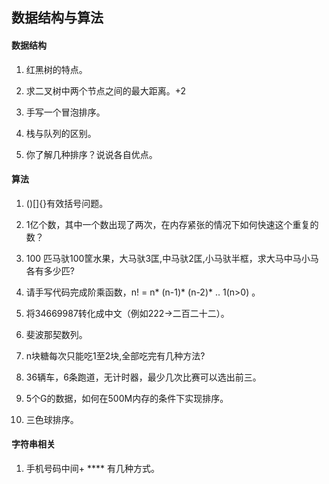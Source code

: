 ## 数据结构与算法

#### 数据结构

1. 红黑树的特点。

2. 求二叉树中两个节点之间的最大距离。+2

3. 手写一个冒泡排序。

4. 栈与队列的区别。

5. 你了解几种排序？说说各自优点。

   

#### 算法

1. ()[]{}有效括号问题。

5. 1亿个数，其中一个数出现了两次，在内存紧张的情况下如何快速这个重复的数？

7. 100 匹马驮100筐水果，大马驮3匡,中马驮2匡,小马驮半框，求大马中马小马各有多少匹?

8. 请手写代码完成阶乘函数，n! = n* (n-1)* (n-2)* .. 1(n>0) 。

9. 将34669987转化成中文（例如222->二百二十二）。

10. 斐波那契数列。

11. n块糖每次只能吃1至2块,全部吃完有几种方法?

12. 36辆车，6条跑道，无计时器，最少几次比赛可以选出前三。

9. 5个G的数据，如何在500M内存的条件下实现排序。

10. 三色球排序。

    

#### 字符串相关

1. 手机号码中间+ **** 有几种方式。